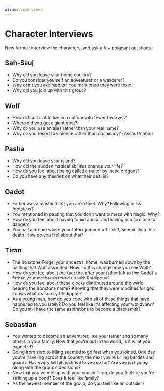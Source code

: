 ```yaml
---
alias: interviews
---
```

# Character Interviews

New format: interview the characters, and ask a few poignant questions.

## Sah-Sauj

- Why did you leave your home country?
- Do you consider yourself an adventurer or a wanderer?
- Why don't you like rabbits? You mentioned they were toxic.
- Why did you join up with this group?

## Wolf

- How difficult is it to live in a culture with fewer Dwarves?
- Where did you get a giant goat?
- Why do you use an alias rather than your real name?
- Why do you resort to violence rather than diplomacy? (Assault/cabin)

## Pasha

- Why did you leave your island?
- How did the sudden magical abilities change your life?
- How do you feel about being called a traitor by these dragons?
- Do you have any theories on what their deal is?

## Gadot

- Father was a master thief; you are a thief. Why? Following in his footsteps?
- You mentioned in passing that you don't want to mess with magic. Why?
- How do you feel about having found Junior and having him so close to danger?
- You had a dream where your father jumped off a cliff, seemingly to his death. How do you feel about that?

## Tiran

- The Ironstone Forge, your ancestral home, was burned down by the halfling that Wolf assaulted. How did this change how you see Wolf?
- How do you feel about the fact that after your father left to find Gadot's father, your mother shacked up with Phidippus?
- How do you feel about these clocks distributed around the world bearing the Ironstone name? Knowing that they were modified for god knows what reason by Phidippus?
- As a young man, how do you cope with all of these things that have happened to you lately? Do you feel like it's affecting your worldview? Do you still have the same aspirations to become a blacksmith?

## Sebastian

- You wanted to become an adventurer, like your father and so many others in your family. Now that you're out in the world, is it what you expected?
- Going from zero to killing seemed to go fast when you joined. One day you're traveling across the country, the next you're killing bandits and guards. Has every kill felt justified to you so far? Are you just going along with the group's decisions?
- Now that you've met up with your cousin Tiran, do you feel like you're striking up a bond? Does it feel like family?
- As the newest member of the group, do you feel like an outsider?
